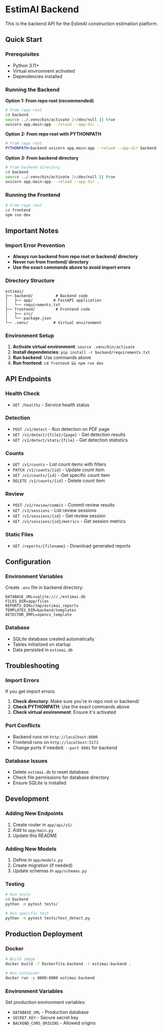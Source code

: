 # EstimAI Backend

This is the backend API for the EstimAI construction estimation platform.

## Quick Start

### Prerequisites
- Python 3.11+
- Virtual environment activated
- Dependencies installed

### Running the Backend

**Option 1: From repo root (recommended)**
```bash
# From repo root
cd backend
source ../.venv/bin/activate 2>/dev/null || true
uvicorn app.main:app --reload --app-dir .
```

**Option 2: From repo root with PYTHONPATH**
```bash
# From repo root
PYTHONPATH=backend uvicorn app.main:app --reload --app-dir backend
```

**Option 3: From backend directory**
```bash
# From backend directory
cd backend
source ../.venv/bin/activate 2>/dev/null || true
uvicorn app.main:app --reload --app-dir .
```

### Running the Frontend

```bash
# From repo root
cd frontend
npm run dev
```

## Important Notes

### Import Error Prevention
- **Always run backend from repo root or backend/ directory**
- **Never run from frontend/ directory**
- **Use the exact commands above to avoid import errors**

### Directory Structure
```
estimai/
├── backend/          # Backend code
│   ├── app/         # FastAPI application
│   └── requirements.txt
├── frontend/         # Frontend code
│   ├── src/
│   └── package.json
└── .venv/           # Virtual environment
```

### Environment Setup
1. **Activate virtual environment**: `source .venv/bin/activate`
2. **Install dependencies**: `pip install -r backend/requirements.txt`
3. **Run backend**: Use commands above
4. **Run frontend**: `cd frontend && npm run dev`

## API Endpoints

### Health Check
- `GET /healthz` - Service health status

### Detection
- `POST /v1/detect` - Run detection on PDF page
- `GET /v1/detect/{file}/{page}` - Get detection results
- `GET /v1/detect/stats/{file}` - Get detection statistics

### Counts
- `GET /v1/counts` - List count items with filters
- `PATCH /v1/counts/{id}` - Update count item
- `GET /v1/counts/{id}` - Get specific count item
- `DELETE /v1/counts/{id}` - Delete count item

### Review
- `POST /v1/review/commit` - Commit review results
- `GET /v1/sessions` - List review sessions
- `GET /v1/sessions/{id}` - Get review session
- `GET /v1/sessions/{id}/metrics` - Get session metrics

### Static Files
- `GET /reports/{filename}` - Download generated reports

## Configuration

### Environment Variables
Create `.env` file in backend directory:
```env
DATABASE_URL=sqlite:///./estimai.db
FILES_DIR=app/files
REPORTS_DIR=/tmp/estimai_reports
TEMPLATES_DIR=backend/templates
DETECTOR_IMPL=opencv_template
```

### Database
- SQLite database created automatically
- Tables initialized on startup
- Data persisted in `estimai.db`

## Troubleshooting

### Import Errors
If you get import errors:
1. **Check directory**: Make sure you're in repo root or backend/
2. **Check PYTHONPATH**: Use the exact commands above
3. **Check virtual environment**: Ensure it's activated

### Port Conflicts
- Backend runs on `http://localhost:8000`
- Frontend runs on `http://localhost:5173`
- Change ports if needed: `--port 8001` for backend

### Database Issues
- Delete `estimai.db` to reset database
- Check file permissions for database directory
- Ensure SQLite is installed

## Development

### Adding New Endpoints
1. Create router in `app/api/v1/`
2. Add to `app/main.py`
3. Update this README

### Adding New Models
1. Define in `app/models.py`
2. Create migration (if needed)
3. Update schemas in `app/schemas.py`

### Testing
```bash
# Run tests
cd backend
python -m pytest tests/

# Run specific test
python -m pytest tests/test_detect.py
```

## Production Deployment

### Docker
```bash
# Build image
docker build -f Dockerfile.backend -t estimai-backend .

# Run container
docker run -p 8000:8000 estimai-backend
```

### Environment Variables
Set production environment variables:
- `DATABASE_URL` - Production database
- `SECRET_KEY` - Secure secret key
- `BACKEND_CORS_ORIGINS` - Allowed origins